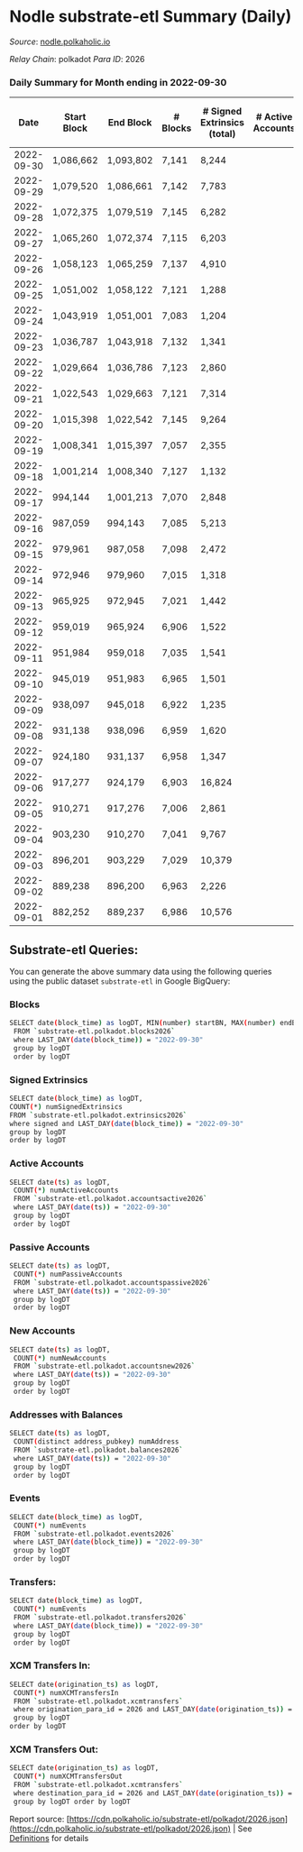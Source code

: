 # Nodle substrate-etl Summary (Daily)

_Source_: [nodle.polkaholic.io](https://nodle.polkaholic.io)

*Relay Chain*: polkadot
*Para ID*: 2026



### Daily Summary for Month ending in 2022-09-30


| Date | Start Block | End Block | # Blocks | # Signed Extrinsics (total) | # Active Accounts | # Passive | # New | # Addresses with Balances | # Events | # Transfers | # XCM Transfers In | # XCM Transfers Out | Issues | 
| ---- | ----------- | --------- | -------- | --------------------------- | ----------------- | --------- | ----- | ------------------------- | -------- | ----------- | ------------------ | ------------------- | ------ |
| 2022-09-30 | 1,086,662 | 1,093,802 | 7,141 | 8,244 |  |  |  | 697,228 | 194,659 | 112,850  |   |   |  |
| 2022-09-29 | 1,079,520 | 1,086,661 | 7,142 | 7,783 |  |  |  |  | 197,686 | 115,263  |   |   |  |
| 2022-09-28 | 1,072,375 | 1,079,519 | 7,145 | 6,282 |  |  |  |  | 183,044 | 113,192  |   |   |  |
| 2022-09-27 | 1,065,260 | 1,072,374 | 7,115 | 6,203 |  |  |  |  | 185,101 | 114,477  |   |   |  |
| 2022-09-26 | 1,058,123 | 1,065,259 | 7,137 | 4,910 |  |  |  |  | 167,694 | 109,901  |   |   |  |
| 2022-09-25 | 1,051,002 | 1,058,122 | 7,121 | 1,288 |  |  |  |  | 141,943 | 102,935  |   |   |  |
| 2022-09-24 | 1,043,919 | 1,051,001 | 7,083 | 1,204 |  |  |  |  | 138,357 | 103,237  |   |   |  |
| 2022-09-23 | 1,036,787 | 1,043,918 | 7,132 | 1,341 |  |  |  |  | 149,455 | 110,378  |   |   |  |
| 2022-09-22 | 1,029,664 | 1,036,786 | 7,123 | 2,860 |  |  |  |  | 157,926 | 111,793  |   |   |  |
| 2022-09-21 | 1,022,543 | 1,029,663 | 7,121 | 7,314 |  |  |  |  | 190,521 | 114,979  |   |   |  |
| 2022-09-20 | 1,015,398 | 1,022,542 | 7,145 | 9,264 |  |  |  |  | 206,350 | 117,528  |   |   |  |
| 2022-09-19 | 1,008,341 | 1,015,397 | 7,057 | 2,355 |  |  |  |  | 154,260 | 111,053  |   |   |  |
| 2022-09-18 | 1,001,214 | 1,008,340 | 7,127 | 1,132 |  |  |  |  | 141,907 | 106,367  |   |   |  |
| 2022-09-17 | 994,144 | 1,001,213 | 7,070 | 2,848 |  |  |  |  | 167,848 | 118,714  |   |   |  |
| 2022-09-16 | 987,059 | 994,143 | 7,085 | 5,213 |  |  |  |  | 174,249 | 112,415  |   |   |  |
| 2022-09-15 | 979,961 | 987,058 | 7,098 | 2,472 |  |  |  |  | 153,586 | 113,618  |   |   |  |
| 2022-09-14 | 972,946 | 979,960 | 7,015 | 1,318 |  |  |  |  | 158,822 | 119,891  |   |   |  |
| 2022-09-13 | 965,925 | 972,945 | 7,021 | 1,442 |  |  |  |  | 164,480 | 120,927  |   |   |  |
| 2022-09-12 | 959,019 | 965,924 | 6,906 | 1,522 |  |  |  |  | 159,170 | 120,637  |   |   |  |
| 2022-09-11 | 951,984 | 959,018 | 7,035 | 1,541 |  |  |  |  | 154,834 | 115,220  |   |   |  |
| 2022-09-10 | 945,019 | 951,983 | 6,965 | 1,501 |  |  |  |  | 149,963 | 112,275  |   |   |  |
| 2022-09-09 | 938,097 | 945,018 | 6,922 | 1,235 |  |  |  |  | 165,370 | 123,301  |   |   |  |
| 2022-09-08 | 931,138 | 938,096 | 6,959 | 1,620 |  |  |  | 589,115 | 168,423 | 121,552  |   |   |  |
| 2022-09-07 | 924,180 | 931,137 | 6,958 | 1,347 |  |  |  | 578,232 | 149,255 | 114,344  |   |   |  |
| 2022-09-06 | 917,277 | 924,179 | 6,903 | 16,824 |  |  |  | 571,800 | 285,135 | 133,403  |   |   |  |
| 2022-09-05 | 910,271 | 917,276 | 7,006 | 2,861 |  |  |  | 576,760 | 178,321 | 123,655  |   |   |  |
| 2022-09-04 | 903,230 | 910,270 | 7,041 | 9,767 |  |  |  | 567,072 | 227,957 | 127,326  |   |   |  |
| 2022-09-03 | 896,201 | 903,229 | 7,029 | 10,379 |  |  |  | 565,590 | 222,605 | 119,112  |   |   |  |
| 2022-09-02 | 889,238 | 896,200 | 6,963 | 2,226 |  |  |  | 565,410 | 153,721 | 111,623  |   |   |  |
| 2022-09-01 | 882,252 | 889,237 | 6,986 | 10,576 |  |  |  | 559,192 | 251,421 | 125,453  |   |   |  |

## Substrate-etl Queries:
You can generate the above summary data using the following queries using the public dataset `substrate-etl` in Google BigQuery:

### Blocks
```bash
SELECT date(block_time) as logDT, MIN(number) startBN, MAX(number) endBN, COUNT(*) numBlocks 
 FROM `substrate-etl.polkadot.blocks2026`  
 where LAST_DAY(date(block_time)) = "2022-09-30" 
 group by logDT 
 order by logDT
```

### Signed Extrinsics
```bash
SELECT date(block_time) as logDT, 
COUNT(*) numSignedExtrinsics 
FROM `substrate-etl.polkadot.extrinsics2026`  
where signed and LAST_DAY(date(block_time)) = "2022-09-30" 
group by logDT 
order by logDT
```

### Active Accounts
```bash
SELECT date(ts) as logDT, 
 COUNT(*) numActiveAccounts 
 FROM `substrate-etl.polkadot.accountsactive2026` 
 where LAST_DAY(date(ts)) = "2022-09-30" 
 group by logDT 
 order by logDT
```

### Passive Accounts
```bash
SELECT date(ts) as logDT, 
 COUNT(*) numPassiveAccounts 
 FROM `substrate-etl.polkadot.accountspassive2026` 
 where LAST_DAY(date(ts)) = "2022-09-30" 
 group by logDT 
 order by logDT
```

### New Accounts
```bash
SELECT date(ts) as logDT, 
 COUNT(*) numNewAccounts 
 FROM `substrate-etl.polkadot.accountsnew2026` 
 where LAST_DAY(date(ts)) = "2022-09-30" 
 group by logDT
 order by logDT
```

### Addresses with Balances
```bash
SELECT date(ts) as logDT,
 COUNT(distinct address_pubkey) numAddress 
 FROM `substrate-etl.polkadot.balances2026` 
 where LAST_DAY(date(ts)) = "2022-09-30" 
 group by logDT 
 order by logDT
```

### Events
```bash
SELECT date(block_time) as logDT, 
 COUNT(*) numEvents 
 FROM `substrate-etl.polkadot.events2026` 
 where LAST_DAY(date(block_time)) = "2022-09-30" 
 group by logDT 
 order by logDT
```

### Transfers:
```bash
SELECT date(block_time) as logDT, 
 COUNT(*) numEvents 
 FROM `substrate-etl.polkadot.transfers2026` 
 where LAST_DAY(date(block_time)) = "2022-09-30" 
 group by logDT 
 order by logDT
```

### XCM Transfers In:
```bash
SELECT date(origination_ts) as logDT, 
 COUNT(*) numXCMTransfersIn 
 FROM `substrate-etl.polkadot.xcmtransfers` 
 where origination_para_id = 2026 and LAST_DAY(date(origination_ts)) = "2022-09-30" 
 group by logDT 
order by logDT
```

### XCM Transfers Out:
```bash
SELECT date(origination_ts) as logDT, 
 COUNT(*) numXCMTransfersOut 
 FROM `substrate-etl.polkadot.xcmtransfers` 
 where destination_para_id = 2026 and LAST_DAY(date(origination_ts)) = "2022-09-30" 
 group by logDT order by logDT
```


Report source: [https://cdn.polkaholic.io/substrate-etl/polkadot/2026.json](https://cdn.polkaholic.io/substrate-etl/polkadot/2026.json) | See [Definitions](/DEFINITIONS.md) for details
